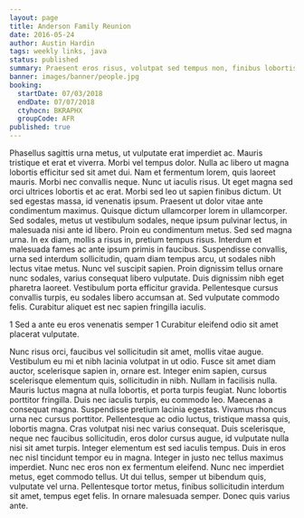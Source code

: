 ```yaml
---
layout: page
title: Anderson Family Reunion
date: 2016-05-24
author: Austin Hardin
tags: weekly links, java
status: published
summary: Praesent eros risus, volutpat sed tempus non, finibus lobortis enim.
banner: images/banner/people.jpg
booking:
  startDate: 07/03/2018
  endDate: 07/07/2018
  ctyhocn: BKRAPHX
  groupCode: AFR
published: true
---
```

Phasellus sagittis urna metus, ut vulputate erat imperdiet ac. Mauris tristique et erat et viverra. Morbi vel tempus dolor. Nulla ac libero ut magna lobortis efficitur sed sit amet dui. Nam et fermentum lorem, quis laoreet mauris. Morbi nec convallis neque. Nunc ut iaculis risus. Ut eget magna sed orci ultrices lobortis et ac erat. Morbi sed leo ut sapien finibus dictum. Ut sed egestas massa, id venenatis ipsum. Praesent ut dolor vitae ante condimentum maximus. Quisque dictum ullamcorper lorem in ullamcorper. Sed sodales, metus ut vestibulum sodales, neque ipsum pulvinar lectus, in malesuada nisi ante id libero. Proin eu condimentum metus. Sed sed magna urna. In ex diam, mollis a risus in, pretium tempus risus.
Interdum et malesuada fames ac ante ipsum primis in faucibus. Suspendisse convallis, urna sed interdum sollicitudin, quam diam tempus arcu, ut sodales nibh lectus vitae metus. Nunc vel suscipit sapien. Proin dignissim tellus ornare nunc sodales, varius consequat libero vulputate. Duis dignissim nibh eget pharetra laoreet. Vestibulum porta efficitur gravida. Pellentesque cursus convallis turpis, eu sodales libero accumsan at. Sed vulputate commodo felis. Curabitur aliquet est nec sapien fringilla iaculis.

1 Sed a ante eu eros venenatis semper
1 Curabitur eleifend odio sit amet placerat vulputate.

Nunc risus orci, faucibus vel sollicitudin sit amet, mollis vitae augue. Vestibulum eu mi et nibh lacinia volutpat in ut odio. Fusce sit amet diam auctor, scelerisque sapien in, ornare est. Integer enim sapien, cursus scelerisque elementum quis, sollicitudin in nibh. Nullam in facilisis nulla. Mauris luctus magna at nulla lobortis, et porta turpis feugiat. Nunc lobortis porttitor fringilla. Duis nec iaculis turpis, eu commodo leo. Maecenas a consequat magna. Suspendisse pretium lacinia egestas. Vivamus rhoncus urna nec cursus porttitor. Pellentesque ac odio luctus, tristique massa quis, lobortis magna. Cras volutpat nisi nec varius consequat. Duis scelerisque, neque nec faucibus sollicitudin, eros dolor cursus augue, id vulputate nulla nisi sit amet turpis.
Integer elementum est sed iaculis tempus. Duis in eros nec nisl tincidunt tempor eu in magna. Integer in justo nec tellus maximus imperdiet. Nunc nec eros non ex fermentum eleifend. Nunc nec imperdiet metus, eget commodo tellus. Ut dui tellus, semper ut bibendum quis, vulputate vel urna. Pellentesque tortor metus, finibus sollicitudin interdum sit amet, tempus eget felis. In ornare malesuada semper. Donec quis varius ante.
